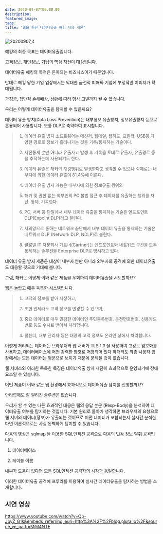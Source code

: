 ```yaml
---
date: 2020-09-07T00:00:00
description: 
featured_image: 
tags: 
title: "웹을 통한 데이터유출 해킹 대응 개론"
---
```


![20200907_4](https://github.com/user-attachments/assets/bf4bad1a-514d-49af-9736-4c517f4856d9)

해킹의 최종 목표는 데이터유출입니다.

고객정보, 개인정보, 기업의 핵심 자산이 대상입니다.

데이터유출 해킹의 목적은 돈이되는 비즈니스이기 때문입니다.

반대로 해킹 당한 기업 입장에서는 막대한 금전적 피해와 기업에 부정적인 이미지가 확대됩니다.

과징금, 집단적 손해배상, 상황에 따라 형사 고발까지 될 수 있습니다.

 

우리는 어떻게 데이터유출을 탐지할 수 있을까요?

데이터 유출 방지(Data Loss Prevention)는 내부정보 유출방지, 정보유출방지 등으로 혼용되어 사용합니다. 보통 DLP로 축약하여 표시합니다.

> 1) 데이터 유출 방지 소프트웨어는 메신저, 웹메일, 웹하드, 프린터, USB등 다양한 경로로 정보가 흘러나가는 것을 기록/통제하는 기술이다.
> 
> 2) 사전통제 뿐만 아니라 유출사고 발생 후 기록을 토대로 유출자, 유출경로 등을 추적하는데 사용되기도 한다.
> 
> 3) 데이터 유출은 해커의 해킹행위로 발생한다고 생각할 수 있으나 실제로는 내부자에 의한 데이터 유출이 81.4%에 이른다.
> 
> 4) 데이터 유출 방지 기능은 내부자에 의한 정보유출 행위와
> 
> 5) 해커 및 권한 없는 외부인의 PC 불법 접근 후 데이터를 유출하는 행위를 차단, 통제, 기록한다.
> 
> 6) PC, 서버 등 단말에서 내부 데이터 유출을 통제하는 기술은 엔드포인트 DLP(Enpoint DLP)라고 불린다.
> 
> 7) 사외망으로 통하는 네트워크 끝단에서 내부 데이터 유출을 통제하는 기술은 네트워크 DLP (Network DLP, NDLP)로 불린다.
> 
> 8) 글로벌 IT 자문회사 가트너(Gartner)는 엔드포인트와 네트워크 구간을 모두 통제하는 솔루션을 Enterprise DLP로 명시하고 있다.

데이터 유출 방지 제품은 대상이 내부자 뿐만 아니라 외부자의 공격에 의한 데이터유출도 대응할 것으로 기대해 봅니다.

그럼, 해커는 어떻게 이와 같은 제품을 우회하여 데이터유출을 시도할까요?

웹은 놀랍고 매우 독특한 시스템입니다.

> 1) 고객의 정보를 받아 저장하고,
> 
> 2) 또한 언제라도 고객 정보를 변경할 수 있으며,
> 
> 3) 중요 데이터로 매우 민감한 데이터인 주민등록번호, 운전면호번호, 신용카드번호 등도 수시로 받아서 처리합니다.
> 
> 4) 콜센터, 내부 관리자 등은 대량의 고객 정보도 온라인 상에서 처리합니다.

이렇게 처리되는 데이터는 브라우저와 웹 서버가 TLS 1.3 을 사용하여 고강도 암호화를 사용하고, 데이터베이스에 어떤 강력한 암호로 저장되어 있다 하더라도 최종 사용자 입장에서는 모든 데이터는 평문으로 보이기 때문에 문제될 것이 없습니다.

웹 서비스의 이러한 독특한 특징은 데이터유출 방지 제품이 효과적으로 운영되기에 장애 요소일 수 있습니다.

어떤 제품이 이와 같은 웹 환경에서 효과적으로 데이터유출 탐지를 진행할까요?

안타깝께도 잘 알려진 솔루션은 없습니다.

 

우리가 할 수 있는 다른 효과적인 대응은 웹의 응답 본문 (Resp-Body)을 분석하여 데이터유출 여부를 탐지하는 것입니다. 기본 원리로 돌아가 생각하면 브라우저의 요청으로 웹 서버의 데이터(정보)가 유출되는 것이므로 어떤 데이터가 포함되는지 실시간 분석한다면 이론적으로는 사실 완벽하게 탐지할 수 있습니다.

 

다음의 영상은 sqlmap 을 이용한 SQL인젝션 공격으로 다음의 민감 정보 탈취 공격입니다.

  1) 데이터베이스

  2) 테이블 이름

 

내부자 도움이 없다면 모든 SQL인젝션 공격자의 시작과 동일합니다.

이러한 데이터유출 공격에 프루라를 이용하여 실시간 데이터유출을 탐지하는 방법을 소개합니다.

## 시연 영상
https://www.youtube.com/watch?v=Qp-JbyZ_G1k&embeds_referring_euri=http%3A%2F%2Fblog.plura.io%2F&source_ve_path=MjM4NTE
